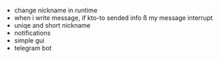- change nickname in runtime
- when i write message, if kto-to sended info ß my message interrupt
- uniqe and short nickname
- notifications
- simple gui
- telegram bot
